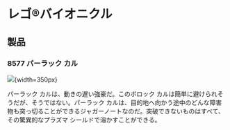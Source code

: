 # レゴ®バイオニクル
## 製品

### 8577 パーラック カル

![](https://www.lego.com/cdn/product-assets/product.img.pri/8577_prod.jpg){width=350px}

パーラック カルは、動きの遅い強豪だ。このボロック カルは簡単に避けられそうだが、そうではない。パーラック カルは、目的地へ向かう途中のどんな障害物も突っ切ることができるジャガーノートなのだ。突破できないものはすべて、その驚異的なプラズマ シールドで溶かすことができる。